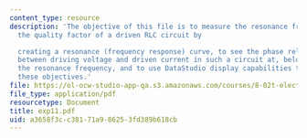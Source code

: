 ```yaml
---
content_type: resource
description: 'The objective of this file is to measure the resonance frequency and
  the quality factor of a driven RLC circuit by

  creating a resonance (frequency response) curve, to see the phase relationships
  between driving voltage and driven current in such a circuit at, below, and above
  the resonance frequency, and to use DataStudio display capabilities to carry out
  these objectives.'
file: https://ol-ocw-studio-app-qa.s3.amazonaws.com/courses/8-02t-electricity-and-magnetism-spring-2005/a3658f3cc38171a986253fd389b618cb_exp11.pdf
file_type: application/pdf
resourcetype: Document
title: exp11.pdf
uid: a3658f3c-c381-71a9-8625-3fd389b618cb
---
```


